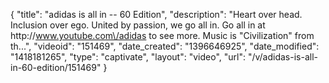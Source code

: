 {
    "title": "adidas is all in -- 60 Edition",
    "description": "Heart over head. Inclusion over ego. United by passion, we go all in. Go all in at http:\/\/www.youtube.com\/adidas to see more. Music is \"Civilization\" from th...",
    "videoid": "151469",
    "date_created": "1396646925",
    "date_modified": "1418181265",
    "type": "captivate",
    "layout": "video",
    "url": "\/v\/adidas-is-all-in-60-edition\/151469"
}